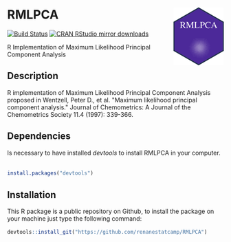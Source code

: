 # RMLPCA <img src='man/figures/HEXRMLPCA.png' align="right" height="135" /></a>
[![Build Status](https://travis-ci.org/renanestatcamp/RMLPCA.svg?branch=master)](https://travis-ci.org/renanestatcamp/RMLPCA)
[![CRAN RStudio mirror downloads](https://cranlogs.r-pkg.org/badges/grand-total/RMLPCA?color=blue)](https://r-pkg.org/pkg/RMLPCA)


R Implementation of Maximum Likelihood Principal Component Analysis

## Description

R implementation of Maximum Likelihood Principal Component Analysis
    proposed in Wentzell, Peter D., et al. "Maximum likelihood principal 
    component analysis." Journal of Chemometrics: A Journal of the Chemometrics
    Society 11.4 (1997): 339-366.

## Dependencies 

Is necessary to have installed _devtools_ to install RMLPCA in your computer.

``` R

install.packages("devtools")

```

## Installation

This R package is a public repository on Github, to install the package on your machine just type the following command:

``` R
devtools::install_git("https://github.com/renanestatcamp/RMLPCA")
```
